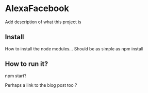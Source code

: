 # AlexaFacebook

Add description of what this project is

## Install
How to install the node modules... Should be as simple as 
npm install

## How to run it?
npm start?

Perhaps a link to the blog post too ?

